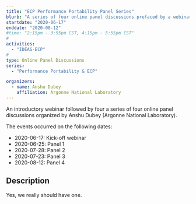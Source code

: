 ```yaml
---
title: "ECP Performance Portability Panel Series"
blurb: "A series of four online panel discussions prefaced by a webinar"
startdate: "2020-06-17"
enddate: "2020-08-12"
#time: "2:15pm - 3:55pm CST, 4:15pm - 5:55pm CST"
#
activities:
  - "IDEAS-ECP"
#
type: Online Panel Discussions 
series: 
  - "Performance Portability & ECP"

organizers:
  - name: Anshu Dubey
    affiliation: Argonne National Laboratory
---
```


An introductory webinar followed by four a series of four online panel discussions organized by Anshu Dubey (Argonne National Laboratory).

The events occurred on the following dates:

* 2020-06-17: Kick-off webinar
* 2020-06-25: Panel 1
* 2020-07-28: Panel 2
* 2020-07-23: Panel 3
* 2020-08-12: Panel 4

## Description

Yes, we really should have one.